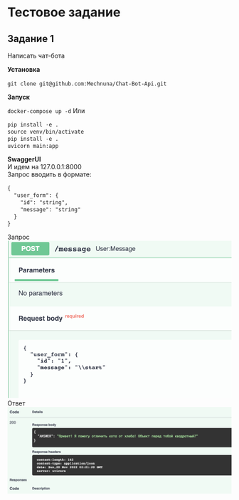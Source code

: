 # Тестовое задание

## Задание 1
Написать чат-бота

**Установка**

``git clone git@github.com:Mechnuna/Chat-Bot-Api.git``

**Запуск**

``docker-compose up -d``
Или
```
pip install -e .
source venv/bin/activate
pip install -e .
uvicorn main:app
```

**SwaggerUI**  
И идем на 127.0.0.1:8000  
Запрос вводить в формате:
```
{
  "user_form": {
    "id": "string",
    "message": "string"
  }
}  
```
Запрос
![request](img/post_request.png)
Ответ
![responce](img/post_response.png)

